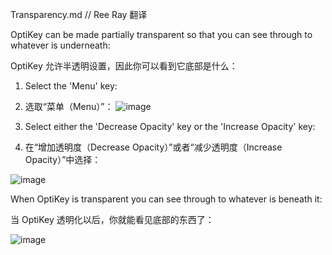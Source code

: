 Transparency.md // Ree Ray 翻译

OptiKey can be made partially transparent so that you can see through to whatever is underneath:

OptiKey 允许半透明设置，因此你可以看到它底部是什么：

1.  Select the 'Menu' key:

2.  选取“菜单（Menu）”：
![image](https://github.com/JuliusSweetland/OptiKey/raw/gh-pages/images/Key_Menu_Up.png)

3.  Select either the 'Decrease Opacity' key or the 'Increase Opacity' key:

4.  在“增加透明度（Decrease Opacity）”或者“减少透明度（Increase Opacity）”中选择：

![image](https://github.com/JuliusSweetland/OptiKey/raw/gh-pages/images/Keyboard_Menu_Numbered.png)

When OptiKey is transparent you can see through to whatever is beneath it:

当 OptiKey 透明化以后，你就能看见底部的东西了：

![image](https://github.com/JuliusSweetland/OptiKey/raw/gh-pages/images/Using_Transparency2.png)

